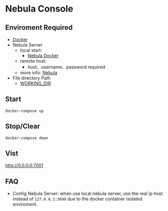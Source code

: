 # Nebula Console

## Enviroment Required
- [Docker](https://docs.docker.com/v17.09/engine/installation/)
- Nebula Server
  - local start:
    - [Nebula Docker]((https://github.com/vesoft-inc/nebula-docker-compose))
  - remote host:
    - host、username、password required
  - more info: [Nebula](https://github.com/vesoft-inc/nebula) 
- File directory Path
  - [WORKING_DIR](./.env) 

## Start
```shell
docker-compose up
```

## Stop/Clear
```shell
docker-compose down
```

## Vist
http://0.0.0.0:7001

## FAQ
- Config Nebula Server: when use local nebula server, use the real ip host instead of `127.0.0.1:3699` due to the docker container isolated enviroment.